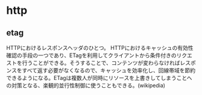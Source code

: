 http
=====

etag
-----

HTTPにおけるレスポンスヘッダのひとつ。
HTTPにおけるキャッシュの有効性確認の手段の一つであり、ETagを利用してクライアントから条件付きのリクエストを行うことができる。そうすることで、コンテンツが変わらなければレスポンスをすべて返す必要がなくなるので、キャッシュを効率化し、回線帯域を節約できるようになる。ETagは複数人が同時にリソースを上書きしてしまうことへの対策となる、楽観的並行性制御に使うこともできる。(wikipedia)

